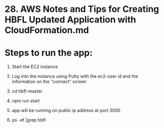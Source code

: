 # 28. AWS Notes and Tips for Creating HBFL Updated Application with CloudFormation.md

# Steps to run the app:

1.  Start the EC2 instance

2.  Log into the instance using Putty with the ec2-user id and the information on the "connect" screen

3.  cd hbfl-master

4.  npm run start

5.  app will be running on public ip address at port 3000

6.  ps -ef |grep hbfl



